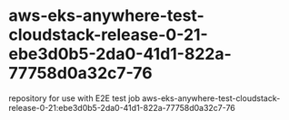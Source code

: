 # aws-eks-anywhere-test-cloudstack-release-0-21-ebe3d0b5-2da0-41d1-822a-77758d0a32c7-76
repository for use with E2E test job aws-eks-anywhere-test-cloudstack-release-0-21:ebe3d0b5-2da0-41d1-822a-77758d0a32c7-76
